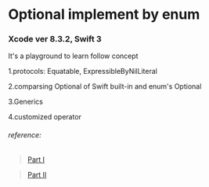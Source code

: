 # Optional implement by enum


### Xcode ver 8.3.2, Swift 3

It's a playground to learn follow concept 

1.protocols: Equatable, ExpressibleByNilLiteral

2.comparsing Optional of Swift built-in and enum's Optional 

3.Generics

4.customized operator

###### reference: 
> [Part I](http://wp.me/p2XlRh-gE) 

> [Part II](http://wp.me/p2XlRh-ig)

